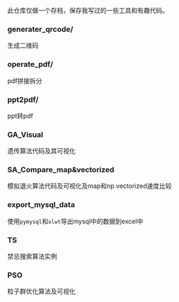 此仓库仅做一个存档，保存我写过的一些工具和有趣代码。

### generater_qrcode/

生成二维码

### operate_pdf/

pdf拼接拆分

### ppt2pdf/

ppt转pdf

### GA_Visual

遗传算法代码及其可视化

### SA_Compare_map&vectorized

模拟退火算法代码及可视化及map和np.vectorized速度比较

### export_mysql_data

使用`pymysql`和`xlwt`导出mysql中的数据到excel中

### TS

禁忌搜索算法实例

### PSO

粒子群优化算法及可视化
